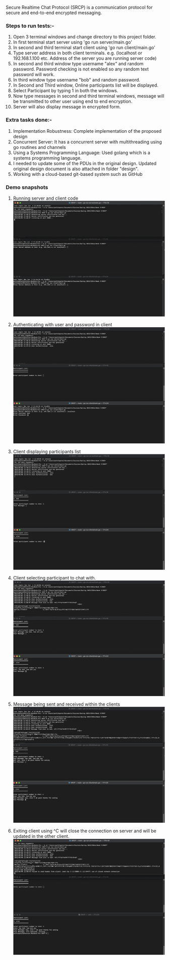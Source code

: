 Secure Realtime Chat Protocol (SRCP) is a communication protocol for secure and end-to-end encrypted messaging. 

### Steps to run tests:-
1. Open 3 terminal windows and change directory to this project folder.
2. In first terminal start server using 'go run server/main.go'
3. In second and third terminal start client using 'go run client/main.go'
4. Type server address in both client terminals. e.g. (localhost or 192.168.1.100 etc. Address of the server you are running server code)
5. In second and third window type username "alex" and random password. Password checking is not enabled so any random text password will work.
6. In third window type username "bob" and random password.
7. In Second and Third window, Online participants list will be displayed.
8.  Select Participant by typing 1 in both the windows.
9.  Now type messages in second and third terminal windows, message will be transmitted to other user using end to end encryption.
10. Server will also display message in encrypted form.

### Extra tasks done:-
1. Implementation Robustness: Complete implementation of the proposed design
2. Concurrent Server: It has a concurrent server with multithreading using go routines and channels
3. Using a Systems Programming Language: Used golang which is a systems programming language.
4. I needed to update some of the PDUs in the original design. Updated original design document is also attached in folder "design".
5. Working with a cloud-based git-based system such as GitHub

### Demo snapshots
1. Running server and client code
![Demo 1](./demo_snaps/Demo1.png)

2. Authenticating with user and password in client
![Demo 2](./demo_snaps/Demo2.png)

3. Client displaying participants list
![Demo 3](./demo_snaps/Demo3.png)

4. Client selecting participant to chat with.
![Demo 4](./demo_snaps/Demo4.png)

5. Message being sent and received within the clients
![Demo 5](./demo_snaps/Demo5.png)

6. Exiting client using ^C will close the connection on server and will be updated in the other client.
![Demo 6](./demo_snaps/Demo6.png)

